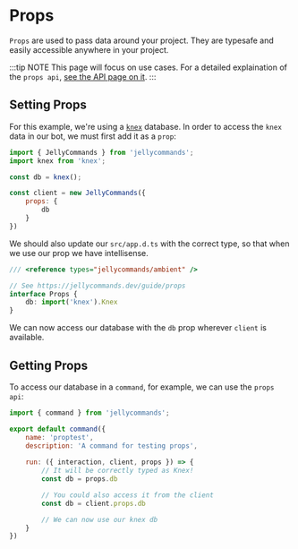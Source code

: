 # Props

`Props` are used to pass data around your project. They are typesafe and easily accessible anywhere in your project.

:::tip NOTE
This page will focus on use cases.  For a detailed explaination of the `props api`, [see the API page on it](/api/props).
:::

## Setting Props

For this example, we're using a [`knex`](https://www.npmjs.com/package/knex) database. In order to access the `knex` data in our bot, we must first add it as a `prop`:

```js
import { JellyCommands } from 'jellycommands';
import knex from 'knex';

const db = knex();

const client = new JellyCommands({
    props: {
        db
    }
})
```

We should also update our `src/app.d.ts` with the correct type, so that when we use our prop we have intellisense.

```ts
/// <reference types="jellycommands/ambient" />

// See https://jellycommands.dev/guide/props
interface Props {
    db: import('knex').Knex
}
```

We can now access our database with the `db` prop wherever `client` is available.

## Getting Props

To access our database in a `command`, for example, we can use the `props api`:

```js
import { command } from 'jellycommands';

export default command({
    name: 'proptest',
    description: 'A command for testing props',
    
    run: ({ interaction, client, props }) => {
        // It will be correctly typed as Knex!
        const db = props.db

        // You could also access it from the client
        const db = client.props.db

        // We can now use our knex db
    }
})
```
